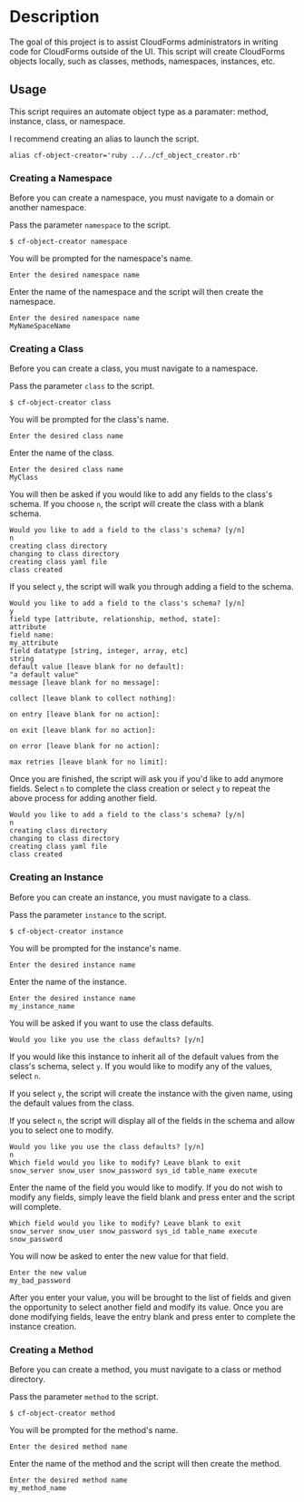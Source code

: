 # Description

The goal of this project is to assist CloudForms administrators in writing code for CloudForms outside of the UI. This script will create CloudForms objects locally, such as classes, methods, namespaces, instances, etc.

## Usage

This script requires an automate object type as a paramater: method, instance, class, or namespace.

I recommend creating an alias to launch the script.

```
alias cf-object-creator='ruby ../../cf_object_creator.rb'
```

### Creating a Namespace

Before you can create a namespace, you must navigate to a domain or another namespace.

Pass the parameter `namespace` to the script.

```
$ cf-object-creator namespace
```

You will be prompted for the namespace's name.

```
Enter the desired namespace name
```

Enter the name of the namespace and the script will then create the namespace.

```
Enter the desired namespace name
MyNameSpaceName
```

### Creating a Class

Before you can create a class, you must navigate to a namespace.

Pass the parameter `class` to the script.

```
$ cf-object-creator class
```

You will be prompted for the class's name.

```
Enter the desired class name
```

Enter the name of the class.

```
Enter the desired class name
MyClass
```

You will then be asked if you would like to add any fields to the class's schema. If you choose `n`, the script will create the class with a blank schema.

```
Would you like to add a field to the class's schema? [y/n]
n
creating class directory
changing to class directory
creating class yaml file
class created
```

If you select `y`, the script will walk you through adding a field to the schema.

```
Would you like to add a field to the class's schema? [y/n]
y
field type [attribute, relationship, method, state]:
attribute
field name:
my_attribute
field datatype [string, integer, array, etc]
string
default value [leave blank for no default]:
"a default value"   
message [leave blank for no message]:

collect [leave blank to collect nothing]:

on entry [leave blank for no action]:

on exit [leave blank for no action]:

on error [leave blank for no action]:

max retries [leave blank for no limit]:

```

Once you are finished, the script will ask you if you'd like to add anymore fields. Select `n` to complete the class creation or select `y` to repeat the above process for adding another field.

```
Would you like to add a field to the class's schema? [y/n]
n
creating class directory
changing to class directory
creating class yaml file
class created
```

### Creating an Instance

Before you can create an instance, you must navigate to a class.

Pass the parameter `instance` to the script.

```
$ cf-object-creator instance
```

You will be prompted for the instance's name.

```
Enter the desired instance name
```

Enter the name of the instance.

```
Enter the desired instance name
my_instance_name
```

You will be asked if you want to use the class defaults.

```
Would you like you use the class defaults? [y/n]
```

If you would like this instance to inherit all of the default values from the class's schema, select `y`. If you would like to modify any of the values, select `n`.

If you select `y`, the script will create the instance with the given name, using the default values from the class.

If you select `n`, the script will display all of the fields in the schema and allow you to select one to modify.

```
Would you like you use the class defaults? [y/n]
n
Which field would you like to modify? Leave blank to exit
snow_server snow_user snow_password sys_id table_name execute
```

Enter the name of the field you would like to modify. If you do not wish to modify any fields, simply leave the field blank and press enter and the script will complete.

```
Which field would you like to modify? Leave blank to exit
snow_server snow_user snow_password sys_id table_name execute
snow_password
```

You will now be asked to enter the new value for that field.

```
Enter the new value
my_bad_password
```

After you enter your value, you will be brought to the list of fields and given the opportunity to select another field and modify its value. Once you are done modifying fields, leave the entry blank and press enter to complete the instance creation.


### Creating a Method

Before you can create a method, you must navigate to a class or method directory.

Pass the parameter `method` to the script.

```
$ cf-object-creator method
```

You will be prompted for the method's name.

```
Enter the desired method name
```

Enter the name of the method and the script will then create the method.

```
Enter the desired method name
my_method_name
```
